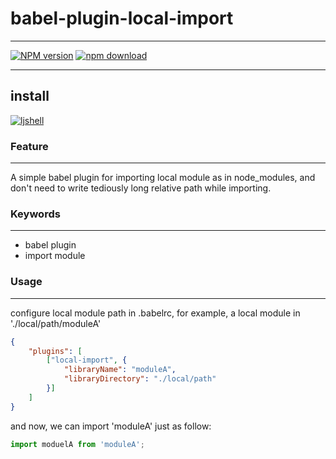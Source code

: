 # babel-plugin-local-import

----

[![NPM version][npm-image]][npm-url]
[![npm download][download-image]][download-url]

[npm-image]: http://img.shields.io/npm/v/babel-plugin-local-import.svg?style=flat-square
[npm-url]: http://npmjs.org/package/babel-plugin-local-import
[download-image]: https://img.shields.io/npm/dm/babel-plugin-local-import.svg?style=flat-square
[download-url]: https://npmjs.org/package/babel-plugin-local-import
----
## install
   [![ljshell](https://nodei.co/npm/babel-plugin-local-import.png)](https://npmjs.org/package/babel-plugin-local-import)

### Feature
----
A simple babel plugin for importing local module as in node_modules, 
and don't need to write tediously long relative path while importing.

### Keywords
----
* babel plugin
* import module

### Usage
---
configure local module path in .babelrc, for example, a local module in './local/path/moduleA'
```json
{
    "plugins": [
        ["local-import", { 
            "libraryName": "moduleA", 
            "libraryDirectory": "./local/path" 
        }] 
    ]
}
```
and now, we can import 'moduleA' just as follow:
```js
import moduelA from 'moduleA';
```